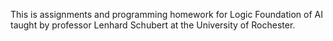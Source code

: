 This is assignments and programming homework for Logic Foundation of AI
taught by professor Lenhard Schubert at the University of Rochester.


